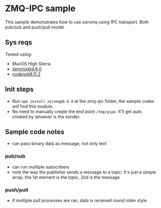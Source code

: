 # ZMQ-IPC sample #

This sample demonstrates how to use zeromq using IPC transport. Both pub/sub and push/pull model.

## Sys reqs ##

Tested using:

* MacOS High Sierra
* zeromq@4.6.0
* nodejs@8.11.2

## Init steps ##

* Run `npm install zeromq@4.6.0` at the zmq-ipc folder, the sample codes will find this module.
* No need to manually create the end point `/tmp/pipe`. It'll get auto created by whoever is the sender.

## Sample code notes ##

* can pass binary data as message, not only text

### pub/sub ###

* can run multiple subscribers
* note the way the publisher sends a message to a topic. it's just a simple array. the 1st element is the topic, 2nd is the message

### push/pull ###

* if multiple pull processes are ran, data is received round robin style
